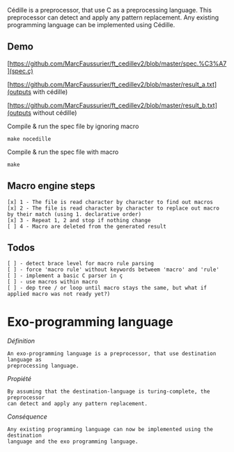 Cédille is a preprocessor, that use C as a preprocessing language. 
This preprocessor can detect and apply any pattern replacement.
Any existing programming language can be implemented using Cédille.



## Demo


[https://github.com/MarcFaussurier/ft_cedillev2/blob/master/spec.%C3%A7](spec.ç)

[https://github.com/MarcFaussurier/ft_cedillev2/blob/master/result_a.txt](outputs with cédille)

[https://github.com/MarcFaussurier/ft_cedillev2/blob/master/result_b.txt](outputs without cédille)


Compile & run the spec file by ignoring macro
```
make nocedille
```

Compile & run the spec file with macro
```
make
```

## Macro engine steps 

```
[x]	1 - The file is read character by character to find out macros
[x]	2 - The file is read character by character to replace out macro by their match (using 1. declarative order)	
[x]	3 - Repeat 1, 2 and stop if nothing change
[ ]	4 - Macro are deleted from the generated result
```

## Todos

```
[ ] - detect brace level for macro rule parsing 
[ ] - force 'macro rule' without keywords betweem 'macro' and 'rule'
[ ] - implement a basic C parser in ç
[ ] - use macros within macro
[ ] - dep tree / or loop until macro stays the same, but what if applied macro was not ready yet?)
```


# Exo-programming language

*Définition*
```
An exo-programming language is a preprocessor, that use destination language as 
preprocessing language. 
```

*Propiété*
```
By assuming that the destination-language is turing-complete, the preprocessor
can detect and apply any pattern replacement.
```

*Conséquence*
```
Any existing programming language can now be implemented using the destination 
language and the exo programming language.
```
